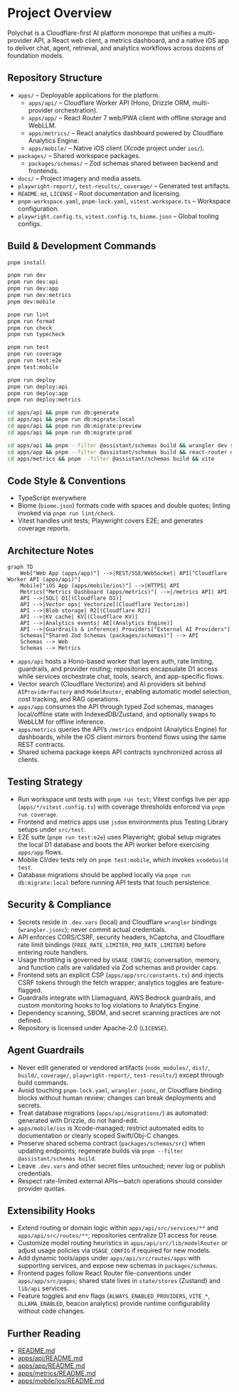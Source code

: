 # Project Overview
Polychat is a Cloudflare-first AI platform monorepo that unifies a multi-provider API, a React web client, a metrics dashboard, and a native iOS app to deliver chat, agent, retrieval, and analytics workflows across dozens of foundation models.

## Repository Structure
- `apps/` – Deployable applications for the platform.
  - `apps/api/` – Cloudflare Worker API (Hono, Drizzle ORM, multi-provider orchestration).
  - `apps/app/` – React Router 7 web/PWA client with offline storage and WebLLM.
  - `apps/metrics/` – React analytics dashboard powered by Cloudflare Analytics Engine.
  - `apps/mobile/` – Native iOS client (Xcode project under `ios/`).
- `packages/` – Shared workspace packages.
  - `packages/schemas/` – Zod schemas shared between backend and frontends.
- `docs/` – Project imagery and media assets.
- `playwright-report/`, `test-results/`, `coverage/` – Generated test artifacts.
- `README.md`, `LICENSE` – Root documentation and licensing.
- `pnpm-workspace.yaml`, `pnpm-lock.yaml`, `vitest.workspace.ts` – Workspace configuration.
- `playwright.config.ts`, `vitest.config.ts`, `biome.json` – Global tooling configs.

## Build & Development Commands
```sh
pnpm install
```
```sh
pnpm run dev
pnpm run dev:api
pnpm run dev:app
pnpm run dev:metrics
pnpm dev:mobile
```
```sh
pnpm run lint
pnpm run format
pnpm run check
pnpm run typecheck
```
```sh
pnpm run test
pnpm run coverage
pnpm run test:e2e
pnpm test:mobile
```
```sh
pnpm run deploy
pnpm run deploy:api
pnpm run deploy:app
pnpm run deploy:metrics
```
```sh
cd apps/api && pnpm run db:generate
cd apps/api && pnpm run db:migrate:local
cd apps/api && pnpm run db:migrate:preview
cd apps/api && pnpm run db:migrate:prod
```
```sh
cd apps/api && pnpm --filter @assistant/schemas build && wrangler dev src/index.ts
cd apps/app && pnpm --filter @assistant/schemas build && react-router dev
cd apps/metrics && pnpm --filter @assistant/schemas build && vite
```

## Code Style & Conventions
- TypeScript everywhere
- Biome (`biome.json`) formats code with spaces and double quotes; linting invoked via `pnpm run lint/check`.
- Vitest handles unit tests; Playwright covers E2E; and generates coverage reports.

## Architecture Notes
```mermaid
graph TD
    Web["Web App (apps/app)"] -->|REST/SSE/WebSocket| API["Cloudflare Worker API (apps/api)"]
    Mobile["iOS App (apps/mobile/ios)"] -->|HTTPS| API
    Metrics["Metrics Dashboard (apps/metrics)"] -->|/metrics API| API
    API -->|SQL| D1[(Cloudflare D1)]
    API -->|Vector ops| Vectorize[(Cloudflare Vectorize)]
    API -->|Blob storage| R2[(Cloudflare R2)]
    API -->|KV cache| KV[(Cloudflare KV)]
    API -->|Analytics events| AE[(Analytics Engine)]
    API -->|Guardrails & inference| Providers["External AI Providers"]
    Schemas["Shared Zod Schemas (packages/schemas)"] --> API
    Schemas --> Web
    Schemas --> Metrics
```
- `apps/api` hosts a Hono-based worker that layers auth, rate limiting, guardrails, and provider routing; repositories encapsulate D1 access while services orchestrate chat, tools, search, and app-specific flows.
- Vector search (Cloudflare Vectorize) and AI providers sit behind `AIProviderFactory` and `ModelRouter`, enabling automatic model selection, cost tracking, and RAG operations.
- `apps/app` consumes the API through typed Zod schemas, manages local/offline state with IndexedDB/Zustand, and optionally swaps to WebLLM for offline inference.
- `apps/metrics` queries the API’s `/metrics` endpoint (Analytics Engine) for dashboards, while the iOS client mirrors frontend flows using the same REST contracts.
- Shared schema package keeps API contracts synchronized across all clients.

## Testing Strategy
- Run workspace unit tests with `pnpm run test`; Vitest configs live per app (`apps/*/vitest.config.ts`) with coverage thresholds enforced via `pnpm run coverage`.
- Frontend and metrics apps use `jsdom` environments plus Testing Library setups under `src/test`.
- E2E suite (`pnpm run test:e2e`) uses Playwright; global setup migrates the local D1 database and boots the API worker before exercising `apps/app` flows.
- Mobile CI/dev tests rely on `pnpm test:mobile`, which invokes `xcodebuild test`.
- Database migrations should be applied locally via `pnpm run db:migrate:local` before running API tests that touch persistence.

## Security & Compliance
- Secrets reside in `.dev.vars` (local) and Cloudflare `wrangler` bindings (`wrangler.jsonc`); never commit actual credentials.
- API enforces CORS/CSRF, security headers, hCaptcha, and Cloudflare rate limit bindings (`FREE_RATE_LIMITER`, `PRO_RATE_LIMITER`) before entering route handlers.
- Usage throttling is governed by `USAGE_CONFIG`; conversation, memory, and function calls are validated via Zod schemas and provider caps.
- Frontend sets an explicit CSP (`apps/app/src/constants.ts`) and injects CSRF tokens through the fetch wrapper; analytics toggles are feature-flagged.
- Guardrails integrate with Llamaguard, AWS Bedrock guardrails, and custom monitoring hooks to log violations to Analytics Engine.
- Dependency scanning, SBOM, and secret scanning practices are not defined.  
- Repository is licensed under Apache-2.0 (`LICENSE`).

## Agent Guardrails
- Never edit generated or vendored artifacts (`node_modules/`, `dist/`, `build/`, `coverage/`, `playwright-report/`, `test-results/`) except through build commands.
- Avoid touching `pnpm-lock.yaml`, `wrangler.jsonc`, or Cloudflare binding blocks without human review; changes can break deployments and secrets.
- Treat database migrations (`apps/api/migrations/`) as automated: generated with Drizzle, do not hand-edit.
- `apps/mobile/ios` is Xcode-managed; restrict automated edits to documentation or clearly scoped Swift/Obj-C changes.
- Preserve shared schema contract (`packages/schemas/src`) when updating endpoints; regenerate builds via `pnpm --filter @assistant/schemas build`.
- Leave `.dev.vars` and other secret files untouched; never log or publish credentials.
- Respect rate-limited external APIs—batch operations should consider provider quotas.

## Extensibility Hooks
- Extend routing or domain logic within `apps/api/src/services/**` and `apps/api/src/routes/**`; repositories centralize D1 access for reuse.
- Customize model routing heuristics in `apps/api/src/lib/modelRouter` or adjust usage policies via `USAGE_CONFIG` if required for new models.
- Add dynamic tools/apps under `apps/api/src/routes/apps` with supporting services, and expose new schemas in `packages/schemas`.
- Frontend pages follow React Router file-conventions under `apps/app/src/pages`; shared state lives in `state/stores` (Zustand) and `lib/api` services.
- Feature toggles and env flags (`ALWAYS_ENABLED_PROVIDERS`, `VITE_*`, `OLLAMA_ENABLED`, beacon analytics) provide runtime configurability without code changes.

## Further Reading
- [README.md](README.md)
- [apps/api/README.md](apps/api/README.md)
- [apps/app/README.md](apps/app/README.md)
- [apps/metrics/README.md](apps/metrics/README.md)
- [apps/mobile/ios/README.md](apps/mobile/ios/README.md)
